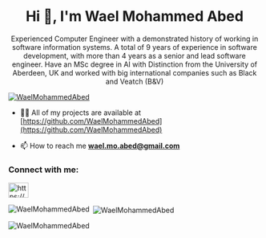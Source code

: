 <h1 align="center">Hi 👋, I'm Wael Mohammed Abed</h1>
<p align="center">
Experienced Computer Engineer with a demonstrated history of working in software information systems.
A total of 9 years of experience in software development, with more than 4 years as a senior and lead software
engineer. Have an MSc degree in AI with Distinction from the University of Aberdeen, UK and worked with big
international companies such as Black and Veatch (B&V)
</p>

<p align="left"> <a href="https://github.com/ryo-ma/github-profile-trophy"><img src="https://github-profile-trophy.vercel.app/?username=WaelMohammedAbed" alt="WaelMohammedAbed" /></a> </p>



- 👨‍💻 All of my projects are available at [https://github.com/WaelMohammedAbed](https://github.com/WaelMohammedAbed)

- 📫 How to reach me **wael.mo.abed@gmail.com**

<h3 align="left">Connect with me:</h3>
<p align="left">
<a href="https://www.linkedin.com/in/waelabed/" target="blank"><img align="center" src="https://raw.githubusercontent.com/rahuldkjain/github-profile-readme-generator/master/src/images/icons/Social/linked-in-alt.svg" alt="https://www.linkedin.com/in/waelabed/" height="30" width="40" /></a>



<p><img align="left" src="https://github-readme-stats.vercel.app/api/top-langs?username=WaelMohammedAbed&show_icons=true&locale=en&layout=compact" alt="WaelMohammedAbed" /></p>

<p>&nbsp;<img align="center" src="https://github-readme-stats.vercel.app/api?username=WaelMohammedAbed&show_icons=true&locale=en" alt="WaelMohammedAbed" /></p>

<p><img align="center" src="https://github-readme-streak-stats.herokuapp.com/?user=WaelMohammedAbed&" alt="WaelMohammedAbed" /></p>
